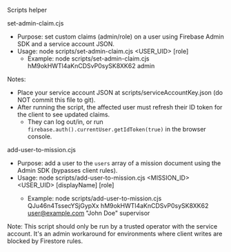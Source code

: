 Scripts helper

set-admin-claim.cjs
- Purpose: set custom claims (admin/role) on a user using Firebase Admin SDK and a service account JSON.
- Usage: node scripts/set-admin-claim.cjs <USER_UID> [role]
  - Example: node scripts/set-admin-claim.cjs hM9okHWTl4aKnCDSvP0sySK8XK62 admin

Notes:
- Place your service account JSON at scripts/serviceAccountKey.json (do NOT commit this file to git).
- After running the script, the affected user must refresh their ID token for the client to see updated claims.
  - They can log out/in, or run `firebase.auth().currentUser.getIdToken(true)` in the browser console.

add-user-to-mission.cjs
- Purpose: add a user to the `users` array of a mission document using the Admin SDK (bypasses client rules).
- Usage: node scripts/add-user-to-mission.cjs <MISSION_ID> <USER_UID> <EMAIL> [displayName] [role]
  - Example: node scripts/add-user-to-mission.cjs QJu46n4TssecYSjGypXx hM9okHWTl4aKnCDSvP0sySK8XK62 user@example.com "John Doe" supervisor

Note: This script should only be run by a trusted operator with the service account. It's an admin workaround for environments where client writes are blocked by Firestore rules.
